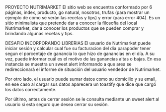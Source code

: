 PROYECTO NUTRIMARKET 
El sitio web se encuentra conformado por 6 páginas, index, producto, go natural, nosotros, trufas (para mostrar un ejemplo de cómo se verán las recetas y tips) y error (para error 404). 
Es un sitio minimalista que pretende dar a conocer la filosofía del local Nutrimarket, dar a conocer los productos que se pueden comprar y brindando algunas recetas y tips.

DESAFIO INCORPORANDO LIBRERIAS
El usuario de Nutrimarket puede iniciar sesión y calcular cual fue su facturacion del día parapoder tener segun el porcentaje de ganancia lo que hizo de ganancias en el día. A su vez, puede informar cuál es el motivo de las ganancias altas o bajas. En esa instancia se muestra un sweet alert informando a que area se redireccionará el informe de situación del usuario vendedor de Nutrimarket.

Por otro lado, el usuario puede sumar datos como su domicilio y su email, en ese caso al cargar sus datos aparecera un toastify que dice que cargó los datos correctamente. 

Por último, antes de cerrar sesión se le consulta mediante un sweet alert al usuario si esta seguro que desea cerrar su sesión. 
